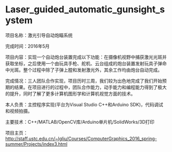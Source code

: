 # Laser_guided_automatic_gunsight_system

项目名称：激光引导自动炮瞄系统

完成时间：2016年5月

项目内容：实现一个自动炮台装置完成以下功能：在摄像机视野中捕获激光光斑并获取坐标，之后使用一个由玩具手枪、舵机、云台组成的炮台装置发射玩具子弹命中光斑。整个过程中除了子弹上膛和发射激光外，其余工作均由炮台自动完成。

完成情况：三人团队合作实现，项目历时三周，我们较为出色地完成了我们开始预期的结果。在项目进行的过程中，团队合作能力，动手能力和编程能力得到了极大的提升，同时了解了更多计算机图形学和计算机视觉方面的技术。

本人负责：主控程序实现(平台为Visual Studio C++和Arduino SDK)，代码调试和视频拍摄。

主要技术：C++/MATLAB/OpenCV库/Arduino单片机/SolidWorks/3D打印

项目主页：http://staff.ustc.edu.cn/~lgliu/Courses/ComputerGraphics_2016_spring-summer/Projects/index3.html
